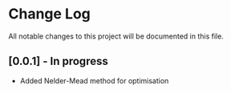 # Change Log
All notable changes to this project will be documented in this file.

## [0.0.1] - In progress

 * Added Nelder-Mead method for optimisation
